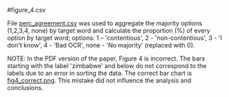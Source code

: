 #figure_4.csv

File [perc_agreement.csv](https://github.com/cultural-ai/K-CAP_2021/blob/7e688839d5bbe8643de17f8ead167b177a48fb9c/agreement/perc_agreement.csv) was used to aggregate the majority options (1,2,3,4, none) by target word and calculate the proportion (%) of every option by target word; options: 1 – 'contentious', 2 - 'non-contentious', 3 - 'I don't know', 4 - 'Bad OCR', none - 'No majority' (replaced with 0). 

NOTE: In the PDF version of the paper, Figure 4 is incorrect. The bars starting with the label 'zimbabwe' and below do not correspond to the labels due to an error in sorting the data. The correct bar chart is [fig4_correct.png](https://github.com/cultural-ai/ConConCor/blob/master/K-Cap_2021/figures/fig4_correct.png). This mistake did not influence the analysis and conclusions.
